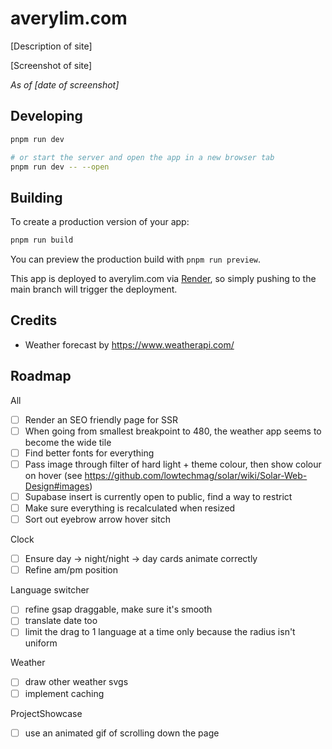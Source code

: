 # averylim.com

[Description of site]

[Screenshot of site]

_As of [date of screenshot]_

## Developing

```bash
pnpm run dev

# or start the server and open the app in a new browser tab
pnpm run dev -- --open
```

## Building

To create a production version of your app:

```bash
pnpm run build
```

You can preview the production build with `pnpm run preview`.

This app is deployed to averylim.com via [Render](todo-add-url), so simply pushing to the main branch will trigger the deployment.

## Credits

- Weather forecast by https://www.weatherapi.com/

## Roadmap

All

- [ ] Render an SEO friendly page for SSR
- [ ] When going from smallest breakpoint to 480, the weather app seems to become the wide tile
- [ ] Find better fonts for everything
- [ ] Pass image through filter of hard light + theme colour, then show colour on hover (see https://github.com/lowtechmag/solar/wiki/Solar-Web-Design#images)
- [ ] Supabase insert is currently open to public, find a way to restrict
- [ ] Make sure everything is recalculated when resized
- [ ] Sort out eyebrow arrow hover sitch

Clock

- [ ] Ensure day -> night/night -> day cards animate correctly
- [ ] Refine am/pm position

Language switcher

- [ ] refine gsap draggable, make sure it's smooth
- [ ] translate date too
- [ ] limit the drag to 1 language at a time only because the radius isn't uniform

Weather

- [ ] draw other weather svgs
- [ ] implement caching

ProjectShowcase

- [ ] use an animated gif of scrolling down the page
